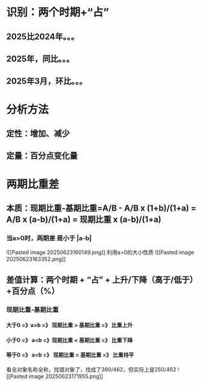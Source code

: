 # 识别：两个时期+“占”
## 2025比2024年。。。
## 2025年，同比。。。
## 2025年3月，环比。。。
# 分析方法
## 定性：增加、减少
## 定量：百分点变化量

# 两期比重差
## 本质：现期比重-基期比重=A/B - A/B x (1+b)/(1+a) = A/B x (a-b)/(1+a) = 现期比重 x (a-b)/(1+a)

### 当a>0时，两期差 是小于 |a-b|
![[Pasted image 20250623160149.png]]
利用a>0的大小性质
![[Pasted image 20250623163352.png]]

## 差值计算：两个时期 + “占” + 上升/下降（高于/低于）+百分点（%）
### 现期比重-基期比重
#### 大于0 =》a>b =》 现期比重 > 基期比重 =》 比重上升
#### 小于0 =》 a<b  =》现期比重 < 基期比重 =》 比重下降
#### 等于0 =》 a=b =》 现期比重 = 基期比重 =》 比重持平

看全对象名称全称，找错对象了，找成了380/462，但实际上是250/462
![[Pasted image 20250623171955.png]]